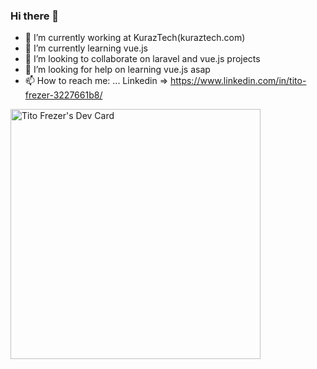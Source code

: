 ### Hi there 👋

<!-- **titusfrezer/titusfrezer** is a ✨ _special_ ✨ repository because its `README.md` (this file) appears on your GitHub profile.

Here are some ideas to get you started: -->

- 🔭 I’m currently working at KurazTech(kuraztech.com)
- 🌱 I’m currently learning vue.js
- 👯 I’m looking to collaborate on laravel and vue.js projects
- 🤔 I’m looking for help on learning vue.js asap
- 📫 How to reach me: ... Linkedin => https://www.linkedin.com/in/tito-frezer-3227661b8/

<a href="https://app.daily.dev/titus"><img src="https://api.daily.dev/devcards/8219fd939fb240fb88d8e009ff3d2400.png?r=fsq" width="400" alt="Tito Frezer's Dev Card"/></a>
